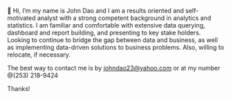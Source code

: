 👋 Hi, I’m my name is John Dao and I am a results oriented and self-motivated analyst with a strong competent background in analytics and statistics. 
I am familiar and comfortable with extensive data querying, dashboard and report building, and presenting to key stake holders. 
Looking to continue to bridge the gap between data and business, as well as implementing data-driven solutions to business problems. 
Also, willing to relocate, if necessary.

The best way to contact me is by johndao23@yahoo.com or at my number @(253) 218-9424

Thanks!

<!---
johnd24/johnd24 is a ✨ special ✨ repository because its `README.md` (this file) appears on your GitHub profile.
You can click the Preview link to take a look at your changes.
--->
